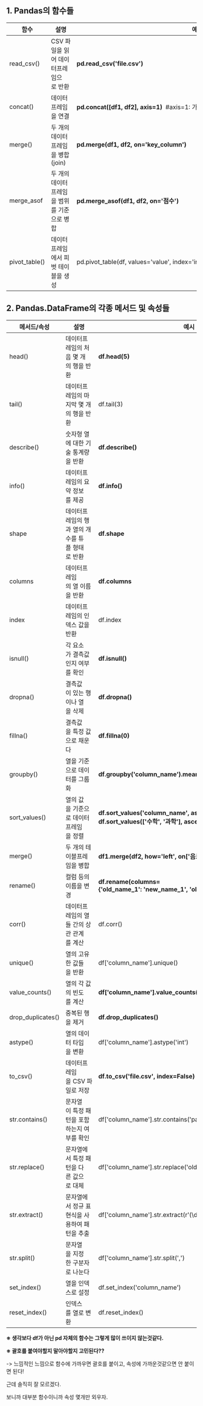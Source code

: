 ## 1\. Pandas의 함수들

| 함수 | 설명 | 예시 |
| --- | --- | --- |
| read\_csv() | CSV 파일을 읽어 데이터프레임으로 반환 | **pd.read\_csv('file.csv')** |
| concat() | 데이터프레임을 연결 | **pd.concat(\[df1, df2\], axis=1)**  #axis=1: 가로병합 |
| merge() | 두 개의 데이터프레임을 병합(join) | **pd.merge(df1, df2, on='key\_column')** |
| merge\_asof | 두 개의 데이터프레임을 범위를 기준으로 병합 | **pd.merge\_asof(df1, df2, on='점수')** |
| pivot\_table() | 데이터프레임에서 피벗 테이블을 생성 | pd.pivot\_table(df, values='value', index='index\_column', columns='column\_to\_pivot') |

## 2\. Pandas.DataFrame의 각종 메서드 및 속성들

| 메서드/속성 | 설명 | 예시 |
| --- | --- | --- |
| head() | 데이터프레임의 처음 몇 개의 행을 반환 | **df.head(5)** |
| tail() | 데이터프레임의 마지막 몇 개의 행을 반환 | df.tail(3) |
| describe() | 숫자형 열에 대한 기술 통계량을 반환 | **df.describe()** |
| info() | 데이터프레임의 요약 정보를 제공 | **df.info()** |
| shape | 데이터프레임의 행과 열의 개수를 튜플 형태로 반환 | **df.shape** |
| columns | 데이터프레임의 열 이름을 반환 | **df.columns** |
| index | 데이터프레임의 인덱스 값을 반환 | df.index |
| isnull() | 각 요소가 결측값인지 여부를 확인 | **df.isnull()** |
| dropna() | 결측값이 있는 행이나 열을 삭제 | **df.dropna()** |
| fillna() | 결측값을 특정 값으로 채운다 | **df.fillna(0)** |
| groupby() | 열을 기준으로 데이터를 그룹화 | **df.groupby('column\_name').mean()** |
| sort\_values() | 열의 값을 기준으로 데이터프레임을 정렬 | **df.sort\_values('column\_name', ascending=False)   df.sort\_values(\['수학', '과학'\], ascending=\[0,1\])**    |
| merge() | 두 개의 테이블프레임을 병합 | **df1.merge(df2, how='left', on\['음료', '가게'\]** |
| rename() | 컬럼 등의 이름을 변경 | **df.rename(columns={'old\_name\_1': 'new\_name\_1', 'old\_name\_2': 'new\_name\_2'})** |
| corr() | 데이터프레임의 열들 간의 상관 관계를 계산 | df.corr() |
| unique() | 열의 고유한 값들을 반환 | df\['column\_name'\].unique() |
| value\_counts() | 열의 각 값의 빈도를 계산 | **df\['column\_name'\].value\_counts()** |
| drop\_duplicates() | 중복된 행을 제거 | **df.drop\_duplicates()** |
| astype() | 열의 데이터 타입을 변환 | df\['column\_name'\].astype('int') |
| to\_csv() | 데이터프레임을 CSV 파일로 저장 | **df.to\_csv('file.csv', index=False)** |
| str.contains() | 문자열이 특정 패턴을 포함하는지 여부를 확인 | df\['column\_name'\].str.contains('pattern') |
| str.replace() | 문자열에서 특정 패턴을 다른 값으로 대체 | df\['column\_name'\].str.replace('old\_value', 'new\_value') |
| str.extract() | 문자열에서 정규 표현식을 사용하여 패턴을 추출 | df\['column\_name'\].str.extract(r'(\\d+)') |
| str.split() | 문자열을 지정한 구분자로 나눈다 | df\['column\_name'\].str.split(',') |
| set\_index() | 열을 인덱스로 설정 | df.set\_index('column\_name') |
| reset\_index() | 인덱스를 열로 변환 | df.reset\_index() |

**※ 생각보다 df가 아닌 pd 자체의 함수는 그렇게 많이 쓰이지 않는것같다.**  
  
**※ 괄호를 붙여야할지 말아야할지 고민된다??**

\-> 느낌적인 느낌으로 함수에 가까우면 괄호를 붙이고, 속성에 가까운것같으면 안 붙이면 된다!

근데 솔직히 잘 모르겠다. 

보니까 대부분 함수이니까 속성 몇개만 외우자.
